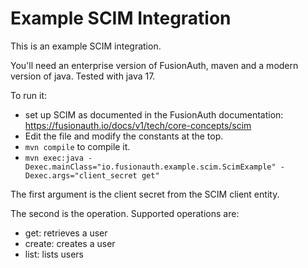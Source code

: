 # Example SCIM Integration

This is an example SCIM integration.

You'll need an enterprise version of FusionAuth, maven and a modern version of java. Tested with java 17.

To run it:

* set up SCIM as documented in the FusionAuth documentation: https://fusionauth.io/docs/v1/tech/core-concepts/scim
* Edit the file and modify the constants at the top.
* `mvn compile` to compile it.
* `mvn exec:java -Dexec.mainClass="io.fusionauth.example.scim.ScimExample" -Dexec.args="client_secret get"`

The first argument is the client secret from the SCIM client entity.

The second is the operation. Supported operations are:

* get: retrieves a user
* create: creates a user
* list: lists users
